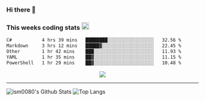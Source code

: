 ### Hi there 👋

<!--START_SECTION:giphy-->
<!--END_SECTION:giphy-->

### This weeks coding stats <img src="https://media1.giphy.com/media/LmNwrBhejkK9EFP504/giphy.gif?cid=ecf05e4723nsktnyyj53u162g7cy5rjqfg6gz06kxdg5y55g&rid=giphy.gif" width="20" height="20" />
<!--START_SECTION:waka-->

```txt
C#           4 hrs 39 mins   ████████░░░░░░░░░░░░░░░░░   32.56 %
Markdown     3 hrs 12 mins   █████▓░░░░░░░░░░░░░░░░░░░   22.45 %
Other        1 hr 42 mins    ███░░░░░░░░░░░░░░░░░░░░░░   11.93 %
YAML         1 hr 35 mins    ██▓░░░░░░░░░░░░░░░░░░░░░░   11.15 %
PowerShell   1 hr 29 mins    ██▓░░░░░░░░░░░░░░░░░░░░░░   10.48 %
```

<!--END_SECTION:waka-->

<!--START_SECTION:comicstrip-->
<p align="center">
 <a href="https://xkcd.com/">
 <img src="https://imgs.xkcd.com/comics/archive_request.png" />
</a>
</p>
<!--END_SECTION:comicstrip-->

---

![ism0080's Github Stats](https://github-readme-stats.vercel.app/api?username=ism0080&show_icons=true%hide_border=true&hide=issues)
![Top Langs](https://github-readme-stats.vercel.app/api/top-langs/?username=ism0080&layout=compact)

<!--
**ism0080/ism0080** is a ✨ _special_ ✨ repository because its `README.md` (this file) appears on your GitHub profile.

Here are some ideas to get you started:

- 🔭 I’m currently working on ...
- 🌱 I’m currently learning ...
- 👯 I’m looking to collaborate on ...
- 🤔 I’m looking for help with ...
- 💬 Ask me about ...
- 📫 How to reach me: ...
- 😄 Pronouns: ...
- ⚡ Fun fact: ...
-->
